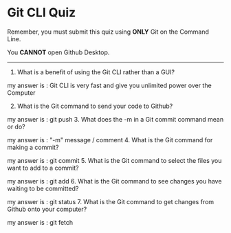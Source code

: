 # Git CLI Quiz

Remember, you must submit this quiz using **ONLY** Git on the Command Line.

You **CANNOT** open Github Desktop.

---

1. What is a benefit of using the Git CLI rather than a GUI?

<!-- Write your answer here -->

my answer is : Git CLI is very fast and give you unlimited power over the Computer

2. What is the Git command to send your code to Github?

<!-- Write your answer here -->

my answer is : git push 3. What does the -m in a Git commit command mean or do?

<!-- Write your answer here -->

my answer is : "-m" message / comment 4. What is the Git command for making a commit?

<!-- Write your answer here -->

my answer is : git commit 5. What is the Git command to select the files you want to add to a commit?

<!-- Write your answer here -->

my answer is : git add 6. What is the Git command to see changes you have waiting to be committed?

<!-- Write your answer here -->

my answer is : git status 7. What is the Git command to get changes from Github onto your computer?

<!-- Write your answer here -->

my answer is : git fetch
